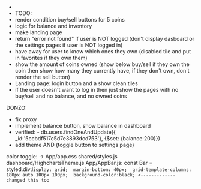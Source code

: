 - 
- TODO:
- render condition buy/sell buttons for 5 coins
- logic for balance and inventory
-  make landing page
-  return "error not found" if user is NOT logged (don't display dasboard or the settings pages if user is NOT logged in)
- have away for user to know which ones they own (disabled tile and put in favorites if they own them)
- show the amount of coins owned (show below buy/sell if they own the coin then show how many they currently have, if they don't own, don't render the sell button)
- Landing page: login button and a show clean tiles
- if the user doesn't want to log in then just show the pages with no buy/sell and no balance, and no owned coins


DONZO:
- fix proxy
- implement balance button, show balance in dashboard
- verified: -  db.users.findOneAndUpdate({ _id:'5ccbdf517c5d7e3893dcd753'}, {$set: {balance:200}})
- add theme AND (toggle button to settings page)

color toggle: -> 
App/app.css
shared/styles.js
dashboard/HighchartsTheme.js
App/AppBar.js:
        const Bar = styled.div`
        display: grid; 
        margin-bottom: 40px; 
        grid-template-columns: 180px auto 100px 100px; 
        background-color:black; <------------- changed this too
        `
